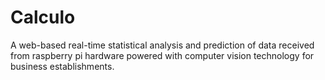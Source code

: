 # Calculo
A web-based real-time statistical analysis and prediction of data received from raspberry pi hardware powered with computer vision technology for business establishments.
